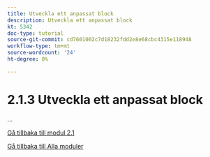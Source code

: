 ```yaml
---
title: Utveckla ett anpassat block
description: Utveckla ett anpassat block
kt: 5342
doc-type: tutorial
source-git-commit: cd7601002c7d18232fdd2e8e68cbc4315e118948
workflow-type: tm+mt
source-wordcount: '24'
ht-degree: 0%

---
```


# 2.1.3 Utveckla ett anpassat block

...

[Gå tillbaka till modul 2.1](./aemcs.md)

[Gå tillbaka till Alla moduler](./../../../overview.md)
